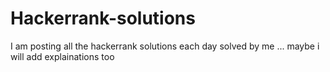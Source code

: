 # Hackerrank-solutions
I am posting all the hackerrank solutions each day solved by me ... maybe i will add explainations too
